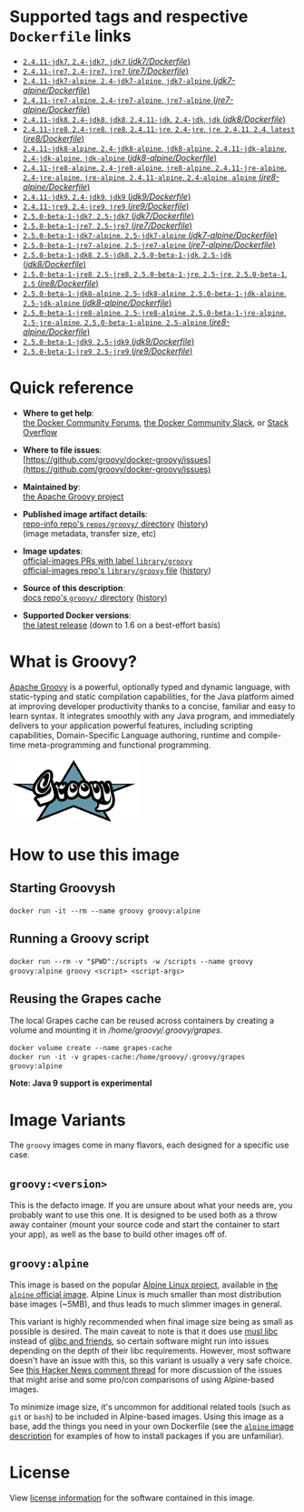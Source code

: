 <!--

********************************************************************************

WARNING:

    DO NOT EDIT "groovy/README.md"

    IT IS AUTO-GENERATED

    (from the other files in "groovy/" combined with a set of templates)

********************************************************************************

-->

# Supported tags and respective `Dockerfile` links

-	[`2.4.11-jdk7`, `2.4-jdk7`, `jdk7` (*jdk7/Dockerfile*)](https://github.com/groovy/docker-groovy/blob/432bf2a5deadfcfd03934e697c133f3b9f4aa08e/jdk7/Dockerfile)
-	[`2.4.11-jre7`, `2.4-jre7`, `jre7` (*jre7/Dockerfile*)](https://github.com/groovy/docker-groovy/blob/432bf2a5deadfcfd03934e697c133f3b9f4aa08e/jre7/Dockerfile)
-	[`2.4.11-jdk7-alpine`, `2.4-jdk7-alpine`, `jdk7-alpine` (*jdk7-alpine/Dockerfile*)](https://github.com/groovy/docker-groovy/blob/432bf2a5deadfcfd03934e697c133f3b9f4aa08e/jdk7-alpine/Dockerfile)
-	[`2.4.11-jre7-alpine`, `2.4-jre7-alpine`, `jre7-alpine` (*jre7-alpine/Dockerfile*)](https://github.com/groovy/docker-groovy/blob/432bf2a5deadfcfd03934e697c133f3b9f4aa08e/jre7-alpine/Dockerfile)
-	[`2.4.11-jdk8`, `2.4-jdk8`, `jdk8`, `2.4.11-jdk`, `2.4-jdk`, `jdk` (*jdk8/Dockerfile*)](https://github.com/groovy/docker-groovy/blob/432bf2a5deadfcfd03934e697c133f3b9f4aa08e/jdk8/Dockerfile)
-	[`2.4.11-jre8`, `2.4-jre8`, `jre8`, `2.4.11-jre`, `2.4-jre`, `jre`, `2.4.11`, `2.4`, `latest` (*jre8/Dockerfile*)](https://github.com/groovy/docker-groovy/blob/432bf2a5deadfcfd03934e697c133f3b9f4aa08e/jre8/Dockerfile)
-	[`2.4.11-jdk8-alpine`, `2.4-jdk8-alpine`, `jdk8-alpine`, `2.4.11-jdk-alpine`, `2.4-jdk-alpine`, `jdk-alpine` (*jdk8-alpine/Dockerfile*)](https://github.com/groovy/docker-groovy/blob/432bf2a5deadfcfd03934e697c133f3b9f4aa08e/jdk8-alpine/Dockerfile)
-	[`2.4.11-jre8-alpine`, `2.4-jre8-alpine`, `jre8-alpine`, `2.4.11-jre-alpine`, `2.4-jre-alpine`, `jre-alpine`, `2.4.11-alpine`, `2.4-alpine`, `alpine` (*jre8-alpine/Dockerfile*)](https://github.com/groovy/docker-groovy/blob/432bf2a5deadfcfd03934e697c133f3b9f4aa08e/jre8-alpine/Dockerfile)
-	[`2.4.11-jdk9`, `2.4-jdk9`, `jdk9` (*jdk9/Dockerfile*)](https://github.com/groovy/docker-groovy/blob/432bf2a5deadfcfd03934e697c133f3b9f4aa08e/jdk9/Dockerfile)
-	[`2.4.11-jre9`, `2.4-jre9`, `jre9` (*jre9/Dockerfile*)](https://github.com/groovy/docker-groovy/blob/432bf2a5deadfcfd03934e697c133f3b9f4aa08e/jre9/Dockerfile)
-	[`2.5.0-beta-1-jdk7`, `2.5-jdk7` (*jdk7/Dockerfile*)](https://github.com/groovy/docker-groovy/blob/452edc68dca2ed0100fee8c7f9c1007cf088b645/jdk7/Dockerfile)
-	[`2.5.0-beta-1-jre7`, `2.5-jre7` (*jre7/Dockerfile*)](https://github.com/groovy/docker-groovy/blob/452edc68dca2ed0100fee8c7f9c1007cf088b645/jre7/Dockerfile)
-	[`2.5.0-beta-1-jdk7-alpine`, `2.5-jdk7-alpine` (*jdk7-alpine/Dockerfile*)](https://github.com/groovy/docker-groovy/blob/452edc68dca2ed0100fee8c7f9c1007cf088b645/jdk7-alpine/Dockerfile)
-	[`2.5.0-beta-1-jre7-alpine`, `2.5-jre7-alpine` (*jre7-alpine/Dockerfile*)](https://github.com/groovy/docker-groovy/blob/452edc68dca2ed0100fee8c7f9c1007cf088b645/jre7-alpine/Dockerfile)
-	[`2.5.0-beta-1-jdk8`, `2.5-jdk8`, `2.5.0-beta-1-jdk`, `2.5-jdk` (*jdk8/Dockerfile*)](https://github.com/groovy/docker-groovy/blob/452edc68dca2ed0100fee8c7f9c1007cf088b645/jdk8/Dockerfile)
-	[`2.5.0-beta-1-jre8`, `2.5-jre8`, `2.5.0-beta-1-jre`, `2.5-jre`, `2.5.0-beta-1`, `2.5` (*jre8/Dockerfile*)](https://github.com/groovy/docker-groovy/blob/452edc68dca2ed0100fee8c7f9c1007cf088b645/jre8/Dockerfile)
-	[`2.5.0-beta-1-jdk8-alpine`, `2.5-jdk8-alpine`, `2.5.0-beta-1-jdk-alpine`, `2.5-jdk-alpine` (*jdk8-alpine/Dockerfile*)](https://github.com/groovy/docker-groovy/blob/452edc68dca2ed0100fee8c7f9c1007cf088b645/jdk8-alpine/Dockerfile)
-	[`2.5.0-beta-1-jre8-alpine`, `2.5-jre8-alpine`, `2.5.0-beta-1-jre-alpine`, `2.5-jre-alpine`, `2.5.0-beta-1-alpine`, `2.5-alpine` (*jre8-alpine/Dockerfile*)](https://github.com/groovy/docker-groovy/blob/452edc68dca2ed0100fee8c7f9c1007cf088b645/jre8-alpine/Dockerfile)
-	[`2.5.0-beta-1-jdk9`, `2.5-jdk9` (*jdk9/Dockerfile*)](https://github.com/groovy/docker-groovy/blob/452edc68dca2ed0100fee8c7f9c1007cf088b645/jdk9/Dockerfile)
-	[`2.5.0-beta-1-jre9`, `2.5-jre9` (*jre9/Dockerfile*)](https://github.com/groovy/docker-groovy/blob/452edc68dca2ed0100fee8c7f9c1007cf088b645/jre9/Dockerfile)

# Quick reference

-	**Where to get help**:  
	[the Docker Community Forums](https://forums.docker.com/), [the Docker Community Slack](https://blog.docker.com/2016/11/introducing-docker-community-directory-docker-community-slack/), or [Stack Overflow](https://stackoverflow.com/search?tab=newest&q=docker)

-	**Where to file issues**:  
	[https://github.com/groovy/docker-groovy/issues](https://github.com/groovy/docker-groovy/issues)

-	**Maintained by**:  
	[the Apache Groovy project](https://github.com/groovy/docker-groovy)

-	**Published image artifact details**:  
	[repo-info repo's `repos/groovy/` directory](https://github.com/docker-library/repo-info/blob/master/repos/groovy) ([history](https://github.com/docker-library/repo-info/commits/master/repos/groovy))  
	(image metadata, transfer size, etc)

-	**Image updates**:  
	[official-images PRs with label `library/groovy`](https://github.com/docker-library/official-images/pulls?q=label%3Alibrary%2Fgroovy)  
	[official-images repo's `library/groovy` file](https://github.com/docker-library/official-images/blob/master/library/groovy) ([history](https://github.com/docker-library/official-images/commits/master/library/groovy))

-	**Source of this description**:  
	[docs repo's `groovy/` directory](https://github.com/docker-library/docs/tree/master/groovy) ([history](https://github.com/docker-library/docs/commits/master/groovy))

-	**Supported Docker versions**:  
	[the latest release](https://github.com/docker/docker/releases/latest) (down to 1.6 on a best-effort basis)

# What is Groovy?

[Apache Groovy](http://groovy-lang.org/) is a powerful, optionally typed and dynamic language, with static-typing and static compilation capabilities, for the Java platform aimed at improving developer productivity thanks to a concise, familiar and easy to learn syntax. It integrates smoothly with any Java program, and immediately delivers to your application powerful features, including scripting capabilities, Domain-Specific Language authoring, runtime and compile-time meta-programming and functional programming.

![logo](https://raw.githubusercontent.com/docker-library/docs/bb5fc730ed18c45d86425f9fa4265d50cb795ec8/groovy/logo.png)

# How to use this image

## Starting Groovysh

`docker run -it --rm --name groovy groovy:alpine`

## Running a Groovy script

`docker run --rm -v "$PWD":/scripts -w /scripts --name groovy groovy:alpine groovy <script> <script-args>`

## Reusing the Grapes cache

The local Grapes cache can be reused across containers by creating a volume and mounting it in */home/groovy/.groovy/grapes*.

```console
docker volume create --name grapes-cache
docker run -it -v grapes-cache:/home/groovy/.groovy/grapes groovy:alpine
```

**Note: Java 9 support is experimental**

# Image Variants

The `groovy` images come in many flavors, each designed for a specific use case.

## `groovy:<version>`

This is the defacto image. If you are unsure about what your needs are, you probably want to use this one. It is designed to be used both as a throw away container (mount your source code and start the container to start your app), as well as the base to build other images off of.

## `groovy:alpine`

This image is based on the popular [Alpine Linux project](http://alpinelinux.org), available in [the `alpine` official image](https://hub.docker.com/_/alpine). Alpine Linux is much smaller than most distribution base images (~5MB), and thus leads to much slimmer images in general.

This variant is highly recommended when final image size being as small as possible is desired. The main caveat to note is that it does use [musl libc](http://www.musl-libc.org) instead of [glibc and friends](http://www.etalabs.net/compare_libcs.html), so certain software might run into issues depending on the depth of their libc requirements. However, most software doesn't have an issue with this, so this variant is usually a very safe choice. See [this Hacker News comment thread](https://news.ycombinator.com/item?id=10782897) for more discussion of the issues that might arise and some pro/con comparisons of using Alpine-based images.

To minimize image size, it's uncommon for additional related tools (such as `git` or `bash`) to be included in Alpine-based images. Using this image as a base, add the things you need in your own Dockerfile (see the [`alpine` image description](https://hub.docker.com/_/alpine/) for examples of how to install packages if you are unfamiliar).

# License

View [license information](http://www.apache.org/licenses/LICENSE-2.0.html) for the software contained in this image.
